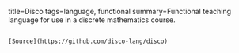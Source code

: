 title=Disco
tags=language, functional
summary=Functional teaching language for use in a discrete mathematics course.
~~~~~~

[Source](https://github.com/disco-lang/disco)

